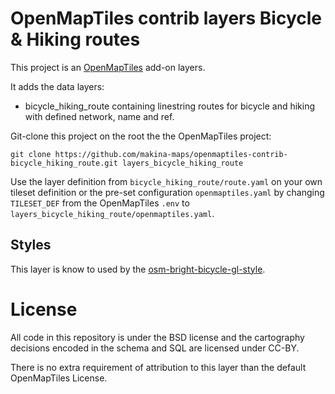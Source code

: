 # OpenMapTiles contrib layers Bicycle & Hiking routes

This project is an [OpenMapTiles](https://github.com/openmaptiles/openmaptiles) add-on layers.

It adds the data layers:

* bicycle_hiking_route containing linestring routes for bicycle and hiking with defined network, name and ref.

Git-clone this project on the root the the OpenMapTiles project:
```
git clone https://github.com/makina-maps/openmaptiles-contrib-bicycle_hiking_route.git layers_bicycle_hiking_route
```

Use the layer definition from `bicycle_hiking_route/route.yaml` on your own tileset definition or the pre-set configuration `openmaptiles.yaml` by changing `TILESET_DEF` from the OpenMapTiles `.env` to `layers_bicycle_hiking_route/openmaptiles.yaml`.

## Styles

This layer is know to used by the [osm-bright-bicycle-gl-style](https://github.com/makina-maps/osm-bright-bicycle-gl-style).

# License

All code in this repository is under the BSD license and the cartography decisions encoded in the schema and SQL are licensed under CC-BY.

There is no extra requirement of attribution to this layer than the default OpenMapTiles License.
